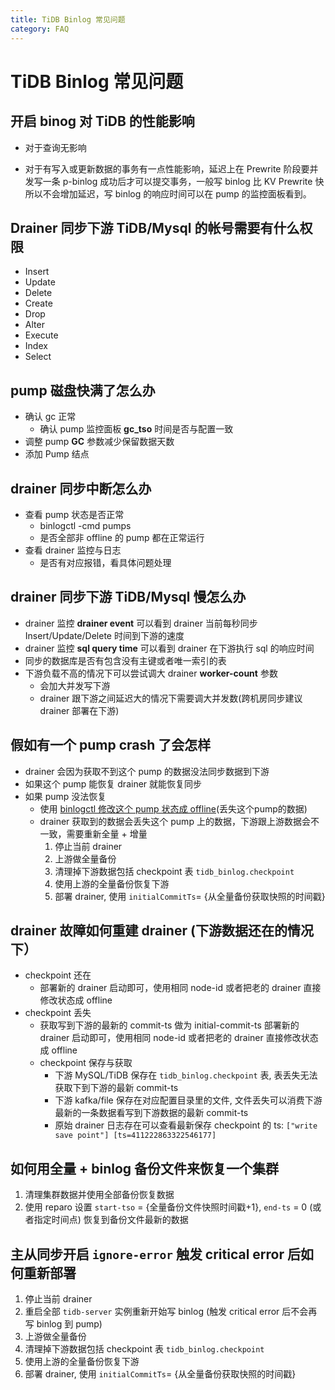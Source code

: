 ```yaml
---
title: TiDB Binlog 常见问题
category: FAQ
---
```


# TiDB Binlog 常见问题

## 开启 binog 对 TiDB 的性能影响

- 对于查询无影响

- 对于有写入或更新数据的事务有一点性能影响，延迟上在 Prewrite 阶段要并发写一条 p-binlog 成功后才可以提交事务，一般写 binlog 比 KV Prewrite 快所以不会增加延迟，写 binlog 的响应时间可以在 pump 的监控面板看到。

## Drainer 同步下游 TiDB/Mysql 的帐号需要有什么权限

* Insert
* Update
* Delete
* Create
* Drop
* Alter
* Execute
* Index
* Select

## pump 磁盘快满了怎么办

- 确认 gc 正常
    - 确认 pump 监控面板 **gc_tso** 时间是否与配置一致
- 调整 pump **GC** 参数减少保留数据天数
- 添加 Pump 结点

## drainer 同步中断怎么办

- 查看 pump 状态是否正常
    - binlogctl -cmd pumps
    - 是否全部非 offline 的 pump 都在正常运行
- 查看 drainer 监控与日志
    - 是否有对应报错，看具体问题处理

## drainer 同步下游 TiDB/Mysql 慢怎么办

- drainer 监控 **drainer event** 可以看到 drainer 当前每秒同步 Insert/Update/Delete 时间到下游的速度
- drainer 监控 **sql query time** 可以看到 drainer 在下游执行 sql 的响应时间
- 同步的数据库是否有包含没有主键或者唯一索引的表
- 下游负载不高的情况下可以尝试调大 drainer **worker-count** 参数
    - 会加大并发写下游
    - drainer 跟下游之间延迟大的情况下需要调大并发数(跨机房同步建议 drainer 部署在下游)

## 假如有一个 pump crash 了会怎样

- drainer 会因为获取不到这个 pump 的数据没法同步数据到下游
- 如果这个 pump 能恢复 drainer 就能恢复同步
- 如果 pump 没法恢复
    - 使用 [binlogctl 修改这个 pump 状态成 offline](/dev/how-to/maintain/tidb-binlog.md)(丢失这个pump的数据)
	- drainer 获取到的数据会丢失这个 pump 上的数据，下游跟上游数据会不一致，需要重新全量 + 增量
	    1. 停止当前 drainer
		2. 上游做全量备份
		3. 清理掉下游数据包括 checkpoint 表 `tidb_binlog.checkpoint`
		4. 使用上游的全量备份恢复下游
		5. 部署 drainer, 使用 `initialCommitTs`= {从全量备份获取快照的时间戳}

## drainer 故障如何重建 drainer (下游数据还在的情况下）

- checkpoint 还在
    - 部署新的 drainer 启动即可，使用相同 node-id 或者把老的 drainer 直接修改状态成 offline
- checkpoint 丢失
    - 获取写到下游的最新的 commit-ts 做为 initial-commit-ts 部署新的 drainer 启动即可，使用相同 node-id 或者把老的 drainer 直接修改状态成 offline
    - checkpoint 保存与获取
        - 下游 MySQL/TiDB 保存在 `tidb_binlog.checkpoint` 表, 表丢失无法获取下到下游的最新 commit-ts
        - 下游 kafka/file 保存在对应配置目录里的文件, 文件丢失可以消费下游最新的一条数据看写到下游数据的最新 commit-ts
        - 原始 drainer 日志存在可以查看最新保存 checkpoint 的 ts: `["write save point"] [ts=411222863322546177]`

## 如何用全量 + binlog 备份文件来恢复一个集群

1. 清理集群数据并使用全部备份恢复数据
2. 使用 reparo 设置 `start-tso` = {全量备份文件快照时间戳+1}, `end-ts` = 0 (或者指定时间点) 恢复到备份文件最新的数据

## 主从同步开启 `ignore-error` 触发 critical error 后如何重新部署

1. 停止当前 drainer
2. 重启全部 `tidb-server` 实例重新开始写 binlog (触发 critical error 后不会再写 binlog 到 pump)
3. 上游做全量备份
4. 清理掉下游数据包括 checkpoint 表 `tidb_binlog.checkpoint`
5. 使用上游的全量备份恢复下游
6. 部署 drainer, 使用 `initialCommitTs`= {从全量备份获取快照的时间戳}
